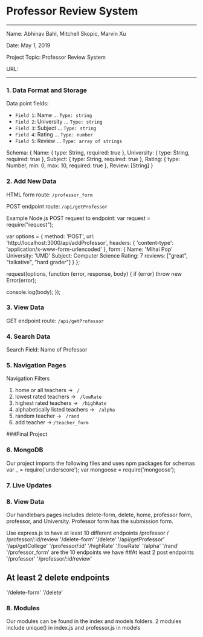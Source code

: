 # Professor Review System

---

Name: Abhinav Bahl, Mitchell Skopic, Marvin Xu  

Date: May 1, 2019

Project Topic: Professor Review System

URL:

---


### 1. Data Format and Storage

Data point fields:
- `Field 1`: Name        ...       `Type: string`
- `Field 2`: University     ...       `Type: string`
- `Field 3`: Subject     ...       `Type: string`
- `Field 4`: Rating      ...       `Type: number`
- `Field 5`: Review     ...       `Type: array of strings`

Schema:
{
Name: {
type: String,
required: true
},
University: {
type: String,
required: true
},
Subject: {
type: String,
required: true
},
Rating: {
type: Number,
min: 0,
max: 10,
required: true
},
Review: [String]
}

### 2. Add New Data

HTML form route: `/professor_form`

POST endpoint route: `/api/getProfessor`

Example Node.js POST request to endpoint:
var request = require("request");

var options = {
method: 'POST',
url: 'http://localhost:3000/api/addProfessor',
headers: {
'content-type': 'application/x-www-form-urlencoded'
},
form: {
Name: 'Mihai Pop'
University: 'UMD'
Subject: Computer Science
Rating: 7
reviews: ["great", "talkative", "hard grader"]
}
};

request(options, function (error, response, body) {
if (error) throw new Error(error);

console.log(body);
});

### 3. View Data

GET endpoint route: `/api/getProfessor`

### 4. Search Data

Search Field: Name of Professor

### 5. Navigation Pages

Navigation Filters
1. home or all teachers -> `  /  `
2. lowest rated teachers -> `  /lowRate  `
3. highest rated teachers -> `  /highRate  `
4. alphabetically listed teachers -> `  /alpha  `
5. random teacher -> `  /rand  `
6. add teacher -> ` /teacher_form `

###Final Project

### 6. MongoDB

Our project imports the following files and uses npm packages for schemas
var _ = require('underscore');
var mongoose = require('mongoose');

### 7. Live Updates


### 8. View Data

Our handlebars pages includes delete-form, delete, home, professor form, professor, and University. Professor form has
the submission form.

Use express.js to have at least 10 different endpoints
/professor
/
/professor/:id/review
'/delete-form'
'/delete'
'/api/getProfessor'
'/api/getCollege'
'/professor/:id'
'/highRate'
'/lowRate'
'/alpha'
'/rand'
'/professor_form'
are the 10 endpoints we have
##At least 2 post endpoints
'/professor'
'/professor/:id/review'

## At least 2 delete endpoints
'/delete-form'
'/delete'

### 8. Modules
Our modules can be found in the index and models folders. 2 modules include unique() in index.js
and professor.js in models
